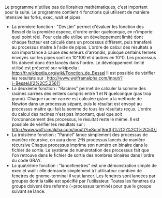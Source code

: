 Le programme n'utilise pas de librairies mathématiques, c'est important pour la suite.
Le programme contient 4 fonctions qui utilisent de manière intensive les forks, exec, wait et pipes.

* La premiere fonction : "DevLim" permet d'évaluer les fonction des Bessel de la première espece, d'ordre entier quelconque, en n'importe quel point réel. Pour cela elle utilise un développement limité dont chaque facteur est calculé dans un processus différent, puis transferé au processus maitre à l'aide de pipes. L'ordre de calcul des résultats a son importance à cause des erreurs d'arrondis, puisque certains termes envoyés sur les pipes sont en 10^100 et d'autres en 10^0. Les processus fils doivent donc être lancés dans l'ordre. Le développement limité utilisé est présenté sur wikipedia : http://fr.wikipedia.org/wiki/Fonction_de_Bessel Il est possible de vérifier les resultats sur : http://www.wolframalpha.com/input/?i=BesselJ[2%2C5.2561]
* La deuxieme fonction : "Racines" permet de calculer la somme des racines carrées des entiers compris entre 1 et N quelconque (pas trop grand). Chaque racine carrée est calculée grâce a la méthode de Newton dans un processus séparé, puis le résultat est envoyé au processus maitre qui fait la somme de tous les résultats reçus. L'ordre du calcul des racines n'est pas important, quel que soit l'ordonancement des processus, le résultat reste le même. Il est possible de vérifier les resultats sur : http://www.wolframalpha.com/input/?i=Sum[Sqrt[i]%2C{i%2C1%2C50}]
* La troisième fonction : "Paralel" lance simplement des processus de manière récursive, on aura donc 2^N processus lancés de manière récursive Chaque processus imprime son numéro en binaire dans le fichier de sortie. Le système de numérotation des processus fait que l'on retrouve dans le fichier de sortie des nombres binaires dans l'ordre du code GRAY.
* La quatrième fonction : "lancefenetres" est une démonstration simple de exec et wait : elle demande simplement à l'utilisateur combien de fenetres de gnome-terminal il veut lancer. Les fenetres sont lancées par groupes dont la taille est spécifié par l'utilisateur. Toutes les fenetres du groupe doivent être refermé (=processus terminé) pour que le groupe suivant se lance.
